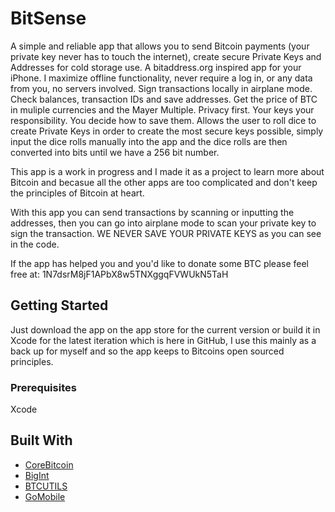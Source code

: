 # BitSense

A simple and reliable app that allows you to send Bitcoin payments (your private key never has to touch the internet), create secure Private Keys and Addresses for cold storage use. A bitaddress.org inspired app for your iPhone. I maximize offline functionality, never require a log in, or any data from you, no servers involved. Sign transactions locally in airplane mode. Check balances, transaction IDs and save addresses. Get the price of BTC in muliple currencies and the Mayer Multiple. Privacy first. Your keys your responsibility. You decide how to save them. Allows the user to roll dice to create Private Keys in order to create the most secure keys possible, simply input the dice rolls manually into the app and the dice rolls are then converted into bits until we have a 256 bit number.

This app is a work in progress and I made it as a project to learn more about Bitcoin and becasue all the other apps are too complicated and don't keep the principles of Bitcoin at heart.

With this app you can send transactions by scanning or inputting the addresses, then you can go into airplane mode to scan your private key to sign the transaction. WE NEVER SAVE YOUR PRIVATE KEYS as you can see in the code.

If the app has helped you and you'd like to donate some BTC please feel free at:
1N7dsrM8jF1APbX8w5TNXggqFVWUkN5TaH

## Getting Started

Just download the app on the app store for the current version or build it in Xcode for the latest iteration which is here in GitHub, I use this mainly as a back up for myself and so the app keeps to Bitcoins open sourced principles.

### Prerequisites

Xcode

## Built With

* [CoreBitcoin](https://github.com/oleganza/CoreBitcoin)
* [BigInt](https://github.com/attaswift/BigInt)
* [BTCUTILS](https://github.com/blockcypher/btcutils/blob/master/signer/signer.go)
* [GoMobile](https://github.com/golang/mobile)




